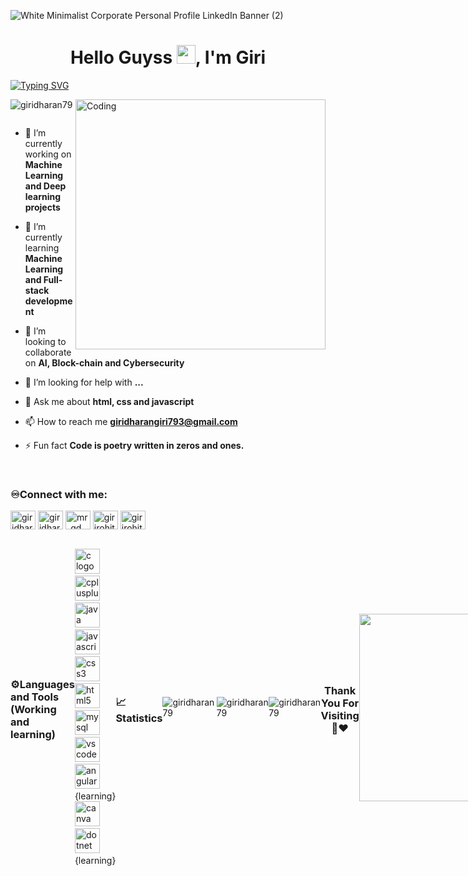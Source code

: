 ![White Minimalist Corporate Personal Profile LinkedIn Banner (2)](https://github.com/Giridharan79/Giridharan79/assets/128962921/89840569-b6e7-43b8-8db7-39c43ef431e4)
<h1 align="center">Hello Guyss <img src="https://user-images.githubusercontent.com/82110564/189553856-2e7f8f30-80b4-484f-bfaa-9e5eb10f24e5.gif" width="30">, I'm Giri</h1>

<a href="https://git.io/typing-svg"><img src="https://readme-typing-svg.demolab.com?font=Bungee+Spice&pause=999&center=true&vCenter=true&random=false&width=1000&lines=Open+to+work;sudoku+player;Volleyball+enthusiast;Innovative+Web+developer" alt="Typing SVG" /></a>

<img align="right" alt="Coding" width="400" src="https://www.web24zone.com/wp-content/uploads/2022/10/46207-programmer-1.gif">

<p align="left"> <img src="https://komarev.com/ghpvc/?username=giridharan79&label=Profile%20views&color=0e75b6&style=flat" alt="giridharan79" /> </p>

<p align="left"> <a href="https://twitter.com/" target="blank"><img src="https://img.shields.io/twitter/follow/?logo=twitter&style=for-the-badge" alt="" /></a> </p>

- 🔭 I’m currently working on **Machine Learning and Deep learning projects**

- 🌱 I’m currently learning **Machine Learning and Full-stack development**

- 👯 I’m looking to collaborate on **AI, Block-chain and Cybersecurity**

- 🤝 I’m looking for help with **...**

- 💬 Ask me about **html, css and javascript**

- 📫 How to reach me **giridharangiri793@gmail.com**

- ⚡ Fun fact **Code is poetry written in zeros and ones.**

<br>
<h3 align="left"> ♾️Connect with me:</h3>
<p align="left">
  
<a href="https://linkedin.com/in/giridharan793" target="blank"><img align="center" src="https://raw.githubusercontent.com/rahuldkjain/github-profile-readme-generator/master/src/images/icons/Social/linked-in-alt.svg" alt="giridharan793" height="30" width="40" /></a>
<a href="https://kaggle.com/giridharanss" target="blank"><img align="center" src="https://raw.githubusercontent.com/rahuldkjain/github-profile-readme-generator/master/src/images/icons/Social/kaggle.svg" alt="giridharanss" height="30" width="40" /></a>
<a href="https://instagram.com/mr_gd_2k3" target="blank"><img align="center" src="https://raw.githubusercontent.com/rahuldkjain/github-profile-readme-generator/master/src/images/icons/Social/instagram.svg" alt="mr_gd_2k3" height="30" width="40" /></a>
<a href="https://www.hackerrank.com/girirohitlic777" target="blank"><img align="center" src="https://raw.githubusercontent.com/rahuldkjain/github-profile-readme-generator/master/src/images/icons/Social/hackerrank.svg" alt="girirohitlic777" height="30" width="40" /></a>
<a href="https://www.leetcode.com/girirohitlic777" target="blank"><img align="center" src="https://raw.githubusercontent.com/rahuldkjain/github-profile-readme-generator/master/src/images/icons/Social/leet-code.svg" alt="girirohitlic777" height="30" width="40" /></a>
</p>
</br>

<div style="display: flex; align-items: center;">
<h3>⚙️Languages and Tools (Working and learning)</h3>
<br>
<div align="left">
  <img src="https://skillicons.dev/icons?i=c" height="40" alt="c logo"  />
  <img width="12" />
  <img src="https://skillicons.dev/icons?i=cpp" height="40" alt="cplusplus logo"  />
  <img width="12" />
  <img src="https://skillicons.dev/icons?i=java" height="40" alt="java logo"  />
  <img width="12" />
  <img src="https://skillicons.dev/icons?i=js" height="40" alt="javascript logo"  />
  <img width="12" />
  <img src="https://skillicons.dev/icons?i=css" height="40" alt="css3 logo"  />
  <img width="12" />
  <img src="https://skillicons.dev/icons?i=html" height="40" alt="html5 logo"  />
  <img width="12" />
  <img src="https://skillicons.dev/icons?i=mysql" height="40" alt="mysql logo"  />
  <img width="12" />
  <img src="https://skillicons.dev/icons?i=vscode" height="40" alt="vscode logo"  />
  <img width="12" />
  <div>
  <img src="https://skillicons.dev/icons?i=angular" height="40" alt="angular logo"  />
  <img width="12" />
  {learning}
  </div>
  <img src="https://cdn.jsdelivr.net/gh/devicons/devicon/icons/canva/canva-original.svg" height="40" alt="canva logo"  />
  <img width="12" />
  <div>
  <img src="https://skillicons.dev/icons?i=dotnet" height="40" alt="dotnet logo"  />
  <img width="12" />
  {learning}
  </div>
</div>
  
<br>
<div style="display: flex; align-items: center;">
<h3>📈Statistics</h3>
<img align="left" src="https://github-readme-stats.vercel.app/api/top-langs?username=giridharan79&show_icons=true&locale=en&layout=compact" alt="giridharan79" />
<br>
  <br>
  <br>
  <br>
  <br>
  <br>
<img align="center" src="https://github-readme-stats.vercel.app/api?username=giridharan79&show_icons=true&locale=en" alt="giridharan79" />
<br>
  <br>
  <br>
<img align="center" src="https://github-readme-streak-stats.herokuapp.com/?user=giridharan79&" alt="giridharan79" />
</div>

<h3 align="center">Thank You For Visiting 🤝❤️</h3>
<div align="center">
  <img src="https://media1.tenor.com/m/OXsbaebhRxYAAAAC/loki-thank-you.gif"  width="300"/>
</div>
